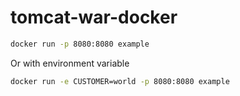# tomcat-war-docker

```bash
docker run -p 8080:8080 example
```

Or with environment variable

```bash
docker run -e CUSTOMER=world -p 8080:8080 example
```